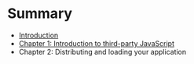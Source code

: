 # Summary

* [Introduction](README.md)
* [Chapter 1: Introduction to third-party JavaScript](chapter1.md)
* Chapter 2: Distributing and loading your application

